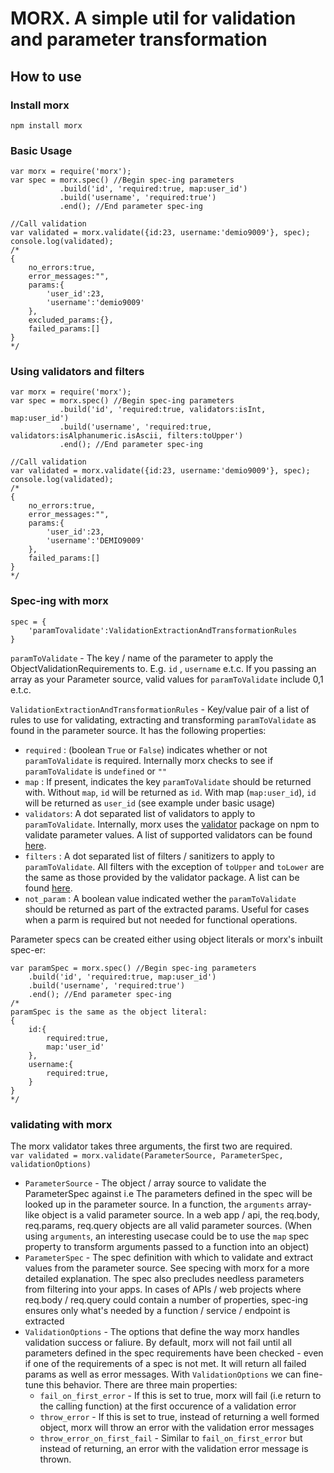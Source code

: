 # MORX. A simple util for validation and parameter transformation

## How to use

### Install morx
`npm install morx`

### Basic Usage
```
var morx = require('morx');
var spec = morx.spec() //Begin spec-ing parameters
           .build('id', 'required:true, map:user_id')
           .build('username', 'required:true')
           .end(); //End parameter spec-ing

//Call validation
var validated = morx.validate({id:23, username:'demio9009'}, spec);
console.log(validated);
/*
{
    no_errors:true,
    error_messages:"",
    params:{
        'user_id':23,
        'username':'demio9009'
    },
    excluded_params:{},
    failed_params:[]
}
*/
```

### Using validators and filters
```
var morx = require('morx');
var spec = morx.spec() //Begin spec-ing parameters
           .build('id', 'required:true, validators:isInt, map:user_id')
           .build('username', 'required:true, validators:isAlphanumeric.isAscii, filters:toUpper')
           .end(); //End parameter spec-ing

//Call validation
var validated = morx.validate({id:23, username:'demio9009'}, spec);
console.log(validated);
/*
{
    no_errors:true,
    error_messages:"",
    params:{
        'user_id':23,
        'username':'DEMIO9009'
    },
    failed_params:[]
}
*/
```

### Spec-ing with morx
```
spec = {
    'paramTovalidate':ValidationExtractionAndTransformationRules
}
```
`paramToValidate` - The key / name of the parameter to apply the ObjectValidationRequirements to. E.g. `id` , `username` e.t.c. If you passing an array as your Parameter source, valid values for `paramToValidate` include 0,1 e.t.c.

`ValidationExtractionAndTransformationRules` - Key/value pair of a list of rules to use for validating, extracting and transforming `paramToValidate` as found in the parameter source. It has the following properties:

* `required` : (boolean `True` or `False`) indicates whether or not `paramToValidate` is required. Internally morx checks to see if `paramToValidate` is `undefined` or `""`
* `map` : If present, indicates the key `paramToValidate` should be returned with. Without `map`, `id` will be returned as `id`. With map (`map:user_id`), `id` will be returned as `user_id` (see example under basic usage)
* `validators`: A dot separated list of validators to apply to `paramToValidate`. Internally, morx uses the [validator](https://www.npmjs.com/package/validator) package on npm to validate parameter values. A list of supported validators can be found [here](https://www.npmjs.com/package/validator#validators). 
* `filters` : A dot separated list of filters / sanitizers to apply to `paramToValidate`. All filters with the exception of `toUpper` and `toLower` are the same as those provided by the validator package. A list can be found [here](https://www.npmjs.com/package/validator#sanitizers). 
* `not_param` : A boolean value indicated wether the `paramToValidate` should be returned as part of the extracted params. Useful for cases when a parm is required but not needed for functional operations. 

Parameter specs can be created either using object literals or morx's inbuilt spec-er:
```
var paramSpec = morx.spec() //Begin spec-ing parameters
    .build('id', 'required:true, map:user_id')
    .build('username', 'required:true')
    .end(); //End parameter spec-ing
/*
paramSpec is the same as the object literal:
{
    id:{
        required:true,
        map:'user_id'
    },
    username:{
        required:true,
    }
}
*/
```

### validating with morx

The morx validator takes three arguments, the first two are required.  
`var validated = morx.validate(ParameterSource, ParameterSpec, validationOptions)`

* `ParameterSource` - The object / array source to validate the ParameterSpec against i.e The parameters defined in the spec will be looked up in the parameter source. In a function, the `arguments` array-like object is a valid parameter source. In a web app / api, the req.body, req.params, req.query objects are all valid parameter sources. (When using `arguments`, an interesting usecase could be to use the `map` spec property to transform arguments passed to a function into an object)
* `ParameterSpec` - The spec definition with which to validate and extract values from the parameter source. See specing with morx for a more detailed explanation. The spec also precludes needless parameters from filtering into your apps. In cases of APIs / web projects where req.body / req.query could contain a number of properties, spec-ing ensures only what's needed by a function / service / endpoint is extracted
* `ValidationOptions` - The options that define the way morx handles validation success or faliure. By default, morx will not fail until all parameters defined in the spec requirements have been checked - even if one of the requirements of a spec is not met. It will return all failed params as well as error messages. With `ValidationOptions` we can fine-tune this behavior. There are three main properties:
    * `fail_on_first_error` - If this is set to true, morx will fail (i.e return to the calling function) at the first occurence of a validation error
    * `throw_error` - If this is set to true, instead of returning a well formed object, morx will throw an error with the validation error messages
    * `throw_error_on_first_fail` - Similar to `fail_on_first_error` but instead of returning, an error with the validation error message is thrown.



